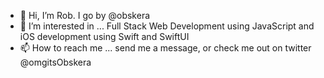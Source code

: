 - 👋 Hi, I’m Rob. I go by @obskera
- 👀 I’m interested in ... Full Stack Web Development using JavaScript and iOS development using Swift and SwiftUI
- 📫 How to reach me ... send me a message, or check me out on twitter @omgitsObskera

<!---
obskera/obskera is a ✨ special ✨ repository because its `README.md` (this file) appears on your GitHub profile.
You can click the Preview link to take a look at your changes.
--->
